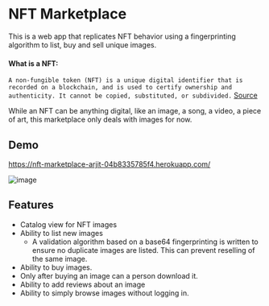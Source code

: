
# NFT Marketplace

This is a web app that replicates NFT behavior using a fingerprinting algorithm to list, buy and sell unique images.

#### What is a NFT:
```A non-fungible token (NFT) is a unique digital identifier that is recorded on a blockchain, and is used to certify ownership and authenticity. It cannot be copied, substituted, or subdivided.```
[Source](https://en.wikipedia.org/wiki/Non-fungible_token)

While an NFT can be anything digital, like an image, a song, a video, a piece of art, this marketplace only deals with images for now.






## Demo

https://nft-marketplace-arjit-04b8335785f4.herokuapp.com/

![image](https://github.com/arjitg/web-projects/assets/15131095/a7d7a641-d772-4153-8798-bb66600a1672)


## Features

- Catalog view for NFT images
- Ability to list new images
  - A validation algorithm based on a base64 fingerprinting is written to ensure no duplicate images are listed. This can prevent reselling of the same image.
- Ability to buy images.
 - Only after buying an image can a person download it.
- Ability to add reviews about an image
- Ability to simply browse images without logging in.
